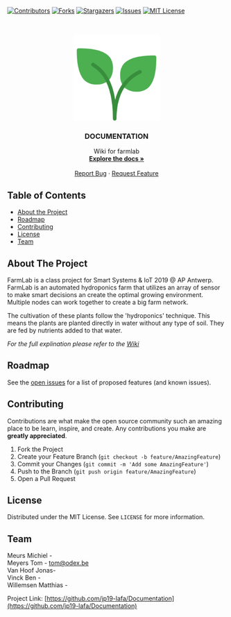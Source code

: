 
[![Contributors][contributors-shield]][contributors-url]
[![Forks][forks-shield]][forks-url]
[![Stargazers][stars-shield]][stars-url]
[![Issues][issues-shield]][issues-url]
[![MIT License][license-shield]][license-url]



<!-- PROJECT LOGO -->
<br />
<p align="center">
  <a href="https://github.com/jp19-lafa/Documentation">
    <img src="https://raw.githubusercontent.com/jp19-lafa/Documentation/master/images/branding/plant_transparent.png" alt="Logo" width="200" height="200">
  </a>

  <h3 align="center">DOCUMENTATION</h3>

  <p align="center">
    Wiki for farmlab
    <br />
    <a href="https://github.com/jp19-lafa/Documentation/wiki"><strong>Explore the docs »</strong></a>
    <br />
    <br />
    <a href="https://github.com/jp19-lafa/Documentation/issues">Report Bug</a>
    ·
    <a href="https://github.com/jp19-lafa/Documentation/issues">Request Feature</a>
  </p>
</p>



<!-- TABLE OF CONTENTS -->
## Table of Contents

* [About the Project](#about-the-project)
* [Roadmap](#roadmap)
* [Contributing](#contributing)
* [License](#license)
* [Team](#contact)



<!-- ABOUT THE PROJECT -->
## About The Project
FarmLab is a class project for Smart Systems & IoT 2019 @ AP Antwerp. FarmLab is an automated hydroponics farm that utilizes an array of sensor to make smart decisions an create the optimal growing environment. Multiple nodes can work together to create a big farm network.

The cultivation of these plants follow the 'hydroponics' technique. This means the plants are planted directly in water without any type of soil. They are fed by nutrients added to that water.


_For the full explination please refer to the [Wiki](https://github.com/jp19-lafa/Documentation/wiki)_



<!-- ROADMAP -->
## Roadmap

See the [open issues](https://github.com/jp19-lafa/Documentation/issues) for a list of proposed features (and known issues).



<!-- CONTRIBUTING -->
## Contributing

Contributions are what make the open source community such an amazing place to be learn, inspire, and create. Any contributions you make are **greatly appreciated**.

1. Fork the Project
2. Create your Feature Branch (`git checkout -b feature/AmazingFeature`)
3. Commit your Changes (`git commit -m 'Add some AmazingFeature'`)
4. Push to the Branch (`git push origin feature/AmazingFeature`)
5. Open a Pull Request



<!-- LICENSE -->
## License

Distributed under the MIT License. See `LICENSE` for more information.



<!-- Team -->
## Team

Meurs Michiel - <!-- TODO: add a e-mail of meurs choosing-->
<br>
Meyers Tom - tom@odex.be
<br>
Van Hoof Jonas- <!-- TODO: add a e-mail of Van Hoof's choosing-->
<br>
Vinck Ben - <!-- TODO: add a e-mail of Vincks choosing-->
<br>
Willemsen Matthias - <!-- TODO: add a e-mail of Willemsen's choosing-->

Project Link: [https://github.com/jp19-lafa/Documentation](https://github.com/jp19-lafa/Documentation)








<!-- MARKDOWN LINKS & IMAGES -->
<!-- https://www.markdownguide.org/basic-syntax/#reference-style-links -->
[contributors-shield]: https://img.shields.io/github/contributors/jp19-lafa/Documentation.svg?style=flat-square
[contributors-url]: https://github.com/jp19-lafa/Documentation/graphs/contributors
[forks-shield]: https://img.shields.io/github/forks/jp19-lafa/Documentation.svg?style=flat-square
[forks-url]: https://github.com/jp19-lafa/Documentation/network/members
[stars-shield]: https://img.shields.io/github/stars/jp19-lafa/Documentation.svg?style=flat-square
[stars-url]: https://github.com/jp19-lafa/Documentation/stargazers
[issues-shield]: https://img.shields.io/github/issues/jp19-lafa/Documentation.svg?style=flat-square
[issues-url]: https://github.com/jp19-lafa/Documentation/issues
[license-shield]: https://img.shields.io/github/license/jp19-lafa/Documentation.svg?style=flat-square
[license-url]: https://github.com/jp19-lafa/Documentation/blob/master/LICENSE.txt
[product-screenshot]: https://raw.githubusercontent.com/jp19-lafa/Documentation/master/images/branding/plant_transparent.svg
